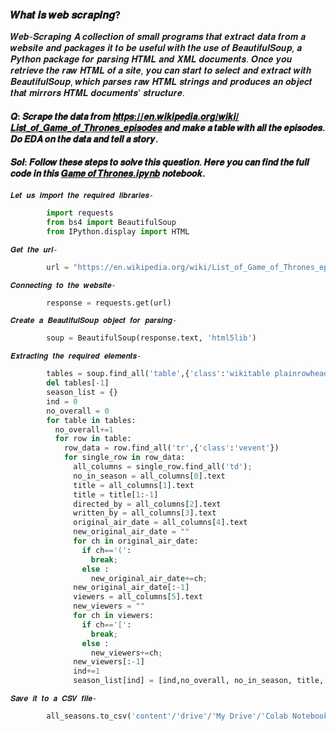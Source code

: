### 𝑾𝒉𝒂𝒕 𝒊𝒔 𝒘𝒆𝒃 𝒔𝒄𝒓𝒂𝒑𝒊𝒏𝒈?
𝑾𝒆𝒃-𝑺𝒄𝒓𝒂𝒑𝒊𝒏𝒈 𝑨 𝒄𝒐𝒍𝒍𝒆𝒄𝒕𝒊𝒐𝒏 𝒐𝒇 𝒔𝒎𝒂𝒍𝒍 𝒑𝒓𝒐𝒈𝒓𝒂𝒎𝒔 𝒕𝒉𝒂𝒕 𝒆𝒙𝒕𝒓𝒂𝒄𝒕 𝒅𝒂𝒕𝒂 𝒇𝒓𝒐𝒎 𝒂 𝒘𝒆𝒃𝒔𝒊𝒕𝒆 𝒂𝒏𝒅 𝒑𝒂𝒄𝒌𝒂𝒈𝒆𝒔 𝒊𝒕 𝒕𝒐 𝒃𝒆 𝒖𝒔𝒆𝒇𝒖𝒍 𝒘𝒊𝒕𝒉 𝒕𝒉𝒆 𝒖𝒔𝒆 𝒐𝒇 𝑩𝒆𝒂𝒖𝒕𝒊𝒇𝒖𝒍𝑺𝒐𝒖𝒑, 𝒂 𝑷𝒚𝒕𝒉𝒐𝒏 𝒑𝒂𝒄𝒌𝒂𝒈𝒆 𝒇𝒐𝒓 𝒑𝒂𝒓𝒔𝒊𝒏𝒈 𝑯𝑻𝑴𝑳 𝒂𝒏𝒅 𝑿𝑴𝑳 𝒅𝒐𝒄𝒖𝒎𝒆𝒏𝒕𝒔. 𝑶𝒏𝒄𝒆 𝒚𝒐𝒖 𝒓𝒆𝒕𝒓𝒊𝒆𝒗𝒆 𝒕𝒉𝒆 𝒓𝒂𝒘 𝑯𝑻𝑴𝑳 𝒐𝒇 𝒂 𝒔𝒊𝒕𝒆, 𝒚𝒐𝒖 𝒄𝒂𝒏 𝒔𝒕𝒂𝒓𝒕 𝒕𝒐 𝒔𝒆𝒍𝒆𝒄𝒕 𝒂𝒏𝒅 𝒆𝒙𝒕𝒓𝒂𝒄𝒕 𝒘𝒊𝒕𝒉 𝑩𝒆𝒂𝒖𝒕𝒊𝒇𝒖𝒍𝑺𝒐𝒖𝒑, 𝒘𝒉𝒊𝒄𝒉 𝒑𝒂𝒓𝒔𝒆𝒔 𝒓𝒂𝒘 𝑯𝑻𝑴𝑳 𝒔𝒕𝒓𝒊𝒏𝒈𝒔 𝒂𝒏𝒅 𝒑𝒓𝒐𝒅𝒖𝒄𝒆𝒔 𝒂𝒏 𝒐𝒃𝒋𝒆𝒄𝒕 𝒕𝒉𝒂𝒕 𝒎𝒊𝒓𝒓𝒐𝒓𝒔 𝑯𝑻𝑴𝑳 𝒅𝒐𝒄𝒖𝒎𝒆𝒏𝒕𝒔' 𝒔𝒕𝒓𝒖𝒄𝒕𝒖𝒓𝒆.

#### 𝑸: 𝑺𝒄𝒓𝒂𝒑𝒆 𝒕𝒉𝒆 𝒅𝒂𝒕𝒂 𝒇𝒓𝒐𝒎 [𝒉𝒕𝒕𝒑𝒔://𝒆𝒏.𝒘𝒊𝒌𝒊𝒑𝒆𝒅𝒊𝒂.𝒐𝒓𝒈/𝒘𝒊𝒌𝒊/𝑳𝒊𝒔𝒕_𝒐𝒇_𝑮𝒂𝒎𝒆_𝒐𝒇_𝑻𝒉𝒓𝒐𝒏𝒆𝒔_𝒆𝒑𝒊𝒔𝒐𝒅𝒆𝒔](https://en.wikipedia.org/wiki/List_of_Game_of_Thrones_episodes) 𝒂𝒏𝒅 𝒎𝒂𝒌𝒆 𝒂 𝒕𝒂𝒃𝒍𝒆 𝒘𝒊𝒕𝒉 𝒂𝒍𝒍 𝒕𝒉𝒆 𝒆𝒑𝒊𝒔𝒐𝒅𝒆𝒔. 𝑫𝒐 𝑬𝑫𝑨 𝒐𝒏 𝒕𝒉𝒆 𝒅𝒂𝒕𝒂 𝒂𝒏𝒅 𝒕𝒆𝒍𝒍 𝒂 𝒔𝒕𝒐𝒓𝒚.
#### 𝑺𝒐𝒍: 𝑭𝒐𝒍𝒍𝒐𝒘 𝒕𝒉𝒆𝒔𝒆 𝒔𝒕𝒆𝒑𝒔 𝒕𝒐 𝒔𝒐𝒍𝒗𝒆 𝒕𝒉𝒊𝒔 𝒒𝒖𝒆𝒔𝒕𝒊𝒐𝒏. 𝑯𝒆𝒓𝒆 𝒚𝒐𝒖 𝒄𝒂𝒏 𝒇𝒊𝒏𝒅 𝒕𝒉𝒆 𝒇𝒖𝒍𝒍 𝒄𝒐𝒅𝒆 𝒊𝒏 𝒕𝒉𝒊𝒔 [𝑮𝒂𝒎𝒆 𝒐𝒇 𝑻𝒉𝒓𝒐𝒏𝒆𝒔.𝒊𝒑𝒚𝒏𝒃](https://github.com/BIJOY-SUST/Simple-Web-Scraping-in-Python-Using-BeautifulSoup/blob/master/Notebook/Game_of_Thrones.ipynb) 𝒏𝒐𝒕𝒆𝒃𝒐𝒐𝒌.

  `𝑳𝒆𝒕 𝒖𝒔 𝒊𝒎𝒑𝒐𝒓𝒕 𝒕𝒉𝒆 𝒓𝒆𝒒𝒖𝒊𝒓𝒆𝒅 𝒍𝒊𝒃𝒓𝒂𝒓𝒊𝒆𝒔-`
   ```python      
           import requests
           from bs4 import BeautifulSoup
           from IPython.display import HTML
   ```
   
  `𝑮𝒆𝒕 𝒕𝒉𝒆 𝒖𝒓𝒍-`
   ```python      
           url = "https://en.wikipedia.org/wiki/List_of_Game_of_Thrones_episodes"
   ```
   
  `𝑪𝒐𝒏𝒏𝒆𝒄𝒕𝒊𝒏𝒈 𝒕𝒐 𝒕𝒉𝒆 𝒘𝒆𝒃𝒔𝒊𝒕𝒆-`
   ```python      
           response = requests.get(url)
   ```
   
  `𝑪𝒓𝒆𝒂𝒕𝒆 𝒂 𝑩𝒆𝒂𝒖𝒕𝒊𝒇𝒖𝒍𝑺𝒐𝒖𝒑 𝒐𝒃𝒋𝒆𝒄𝒕 𝒇𝒐𝒓 𝒑𝒂𝒓𝒔𝒊𝒏𝒈-`
   ```python      
           soup = BeautifulSoup(response.text, 'html5lib')
   ```
   
  `𝑬𝒙𝒕𝒓𝒂𝒄𝒕𝒊𝒏𝒈 𝒕𝒉𝒆 𝒓𝒆𝒒𝒖𝒊𝒓𝒆𝒅 𝒆𝒍𝒆𝒎𝒆𝒏𝒕𝒔-`
   ```python      
           tables = soup.find_all('table',{'class':'wikitable plainrowheaders wikiepisodetable'})
           del tables[-1]
           season_list = {}
           ind = 0
           no_overall = 0
           for table in tables:
             no_overall+=1
             for row in table:
               row_data = row.find_all('tr',{'class':'vevent'})
               for single_row in row_data:
                 all_columns = single_row.find_all('td');
                 no_in_season = all_columns[0].text
                 title = all_columns[1].text
                 title = title[1:-1]
                 directed_by = all_columns[2].text
                 written_by = all_columns[3].text
                 original_air_date = all_columns[4].text
                 new_original_air_date = ""
                 for ch in original_air_date:
                   if ch=='(':
                     break;
                   else :
                     new_original_air_date+=ch;
                 new_original_air_date[:-1]
                 viewers = all_columns[5].text
                 new_viewers = ""
                 for ch in viewers:
                   if ch=='[':
                     break;
                   else :
                     new_viewers+=ch;
                 new_viewers[:-1]
                 ind+=1
                 season_list[ind] = [ind,no_overall, no_in_season, title, directed_by, written_by, new_original_air_date, new_viewers] 
   ```
   
  `𝑺𝒂𝒗𝒆 𝒊𝒕 𝒕𝒐 𝒂 𝑪𝑺𝑽 𝒇𝒊𝒍𝒆-`
   ```python      
           all_seasons.to_csv('content'/'drive'/'My Drive'/'Colab Notebooks'/'game_of_thrones.csv');
   ```
